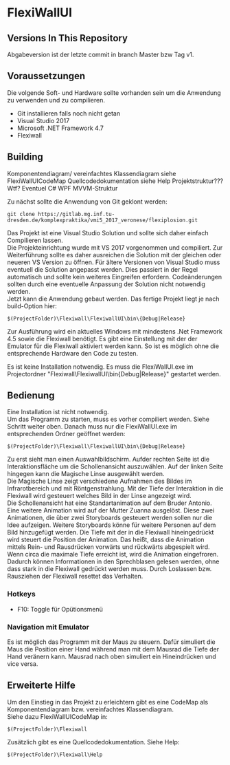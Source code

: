 # FlexiWallUI

## Versions In This Repository

Abgabeversion ist der letzte commit in branch Master bzw Tag v1.

## Voraussetzungen

Die volgende Soft- und Hardware sollte vorhanden sein um die Anwendung zu verwenden und zu compilieren.

- Git installieren falls noch nicht getan
- Visual Studio 2017
- Microsoft .NET Framework 4.7
- Flexiwall

## Building

Komponentendiagram/ vereinfachtes Klassendiagram siehe FlexiWallUICodeMap
Quellcodedokumentation siehe Help
Projektstruktur??? Wtf? Eventuel C# WPF MVVM-Struktur

Zu nächst sollte die Anwendung von Git geklont werden:

`git clone https://gitlab.mg.inf.tu-dresden.de/komplexpraktika/vmi5_2017_veronese/flexiplosion.git`

Das Projekt ist eine Visual Studio Solution und sollte sich daher einfach Compilieren lassen.\
Die Projekteinrichtung wurde mit VS 2017 vorgenommen und compiliert. Zur Weiterführung sollte es daher ausreichen die Solution mit der gleichen oder neueren VS Version zu öffnen. Für ältere Versionen von Visual Studio muss eventuell die Solution angepasst werden. Dies passiert in der Regel automatisch und sollte kein weiteres Eingreifen erfordern. Codeänderungen sollten durch eine eventuelle Anpassung der Solution nicht notwendig werden.\
Jetzt kann die Anwendung gebaut werden. Das fertige Projekt liegt je nach build-Option hier:

`$(ProjectFolder)\Flexiwall\FlexiwallUI\bin\{Debug|Release}`

Zur Ausführung wird ein aktuelles Windows mit mindestens .Net Framework 4.5 sowie die Flexiwall benötigt. Es gibt eine Einstellung mit der der Emulator für die Flexiwall aktiviert werden kann. So ist es möglich ohne die entsprechende Hardware den Code zu testen.

Es ist keine Installation notwendig.
Es muss die FlexiWallUI.exe im Projectordner "Flexiwall\FlexiwallUI\bin\{Debug|Release}" gestartet werden.


## Bedienung

Eine Installation ist nicht notwendig.\
Um das Programm zu starten, muss es vorher compiliert werden. Siehe Schritt weiter oben. Danach muss nur die FlexiWallUI.exe im entsprechenden Ordner geöffnet werden:

`$(ProjectFolder)\Flexiwall\FlexiwallUI\bin\{Debug|Release}`

Zu erst sieht man einen Auswahlbildschirm. Aufder rechten Seite ist die Interaktionsfläche um die Schollenansicht auszuwählen. Auf der linken Seite hingegen kann die Magische Linse ausgewählt werden.\
Die Magische Linse zeigt verschiedene Aufnahmen des Bildes im Infrarotbereich und mit Röntgenstrahlung. Mit der Tiefe der Interaktion in die Flexiwall wird gesteuert welches Bild in der Linse angezeigt wird.\
Die Schollenansicht hat eine Standartanimation auf dem Bruder Antonio. Eine weitere Animation wird auf der Mutter Zuanna ausgelöst. Diese zwei Animationen, die über zwei Storyboards gesteuert werden sollen nur die Idee aufzeigen. Weitere Storyboards könne für weitere Personen auf dem Bild hinzugefügt werden. Die Tiefe mit der in die Flexiwall hineingedrückt wird steuert die Position der Animation. Das heißt, dass die Animation mittels Rein- und Rausdrücken vorwärts und rückwärts abgespielt wird. Wenn circa die maximale Tiefe erreicht ist, wird die Animation eingefroren. Dadurch können Informationen in den Sprechblasen gelesen werden, ohne dass stark in die Flexiwall gedrückt werden muss. Durch Loslassen bzw. Rausziehen der Flexiwall resettet das Verhalten.

### Hotkeys

* F10: Toggle für Opütionsmenü

### Navigation mit Emulator

Es ist möglich das Programm mit der Maus zu steuern. Dafür simuliert die Maus die Position einer Hand während man mit dem Mausrad die Tiefe der Hand veränern kann.
Mausrad nach oben simuliert ein Hineindrücken und vice versa.

## Erweiterte Hilfe

Um den Einstieg in das Projekt zu erleichtern gibt es eine CodeMap als Komponentendiagram bzw. vereinfachtes Klassendiagram.\
Siehe dazu FlexiWallUICodeMap in:

`$(ProjectFolder)\Flexiwall`

Zusätzlich gibt es eine Quellcodedokumentation. Siehe Help:

`$(ProjectFolder)\Flexiwall\Help`
